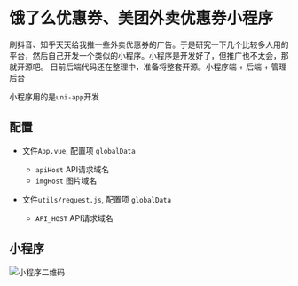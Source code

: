 # 饿了么优惠券、美团外卖优惠券小程序
刷抖音、知乎天天给我推一些外卖优惠券的广告。于是研究一下几个比较多人用的平台，然后自己开发一个类似的小程序。小程序是开发好了，但推广也不太会，那就开源吧。
目前后端代码还在整理中，准备将整套开源。小程序端 + 后端 + 管理后台

小程序用的是`uni-app`开发

## 配置

- 文件`App.vue`, 配置项 `globalData`
  - `apiHost` API请求域名
  - `imgHost` 图片域名
 
- 文件`utils/request.js`, 配置项 `globalData`
  - `API_HOST` API请求域名

## 小程序
![小程序二维码](http://statics.nulizhe.com/web/images/11.jpg)
